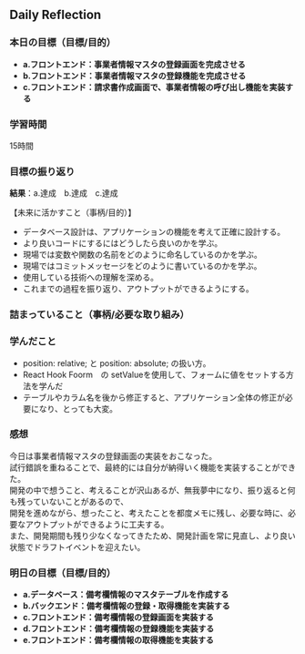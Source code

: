 ## Daily Reflection

### 本日の目標（目標/目的）
- **a.フロントエンド：事業者情報マスタの登録画面を完成させる**  
- **b.フロントエンド：事業者情報マスタの登録機能を完成させる**  
- **c.フロントエンド：請求書作成画面で、事業者情報の呼び出し機能を実装する**  

### 学習時間
15時間

### 目標の振り返り
**結果**：a.達成　b.達成　c.達成
 
【未来に活かすこと（事柄/目的）】
- データベース設計は、アプリケーションの機能を考えて正確に設計する。
- より良いコードにするにはどうしたら良いのかを学ぶ。
- 現場では変数や関数の名前をどのように命名しているのかを学ぶ。
- 現場ではコミットメッセージをどのように書いているのかを学ぶ。
- 使用している技術への理解を深める。
- これまでの過程を振り返り、アウトプットができるようにする。

### 詰まっていること（事柄/必要な取り組み）

### 学んだこと
- position: relative; と position: absolute; の扱い方。
- React Hook Foorm　の setValueを使用して、フォームに値をセットする方法を学んだ
- テーブルやカラム名を後から修正すると、アプリケーション全体の修正が必要になり、とっても大変。

### 感想
今日は事業者情報マスタの登録画面の実装をおこなった。  
試行錯誤を重ねることで、最終的には自分が納得いく機能を実装することができた。  
開発の中で想うこと、考えることが沢山あるが、無我夢中になり、振り返ると何も残っていないことがあるので、  
開発を進めながら、想ったこと、考えたことを都度メモに残し、必要な時に、必要なアウトプットができるように工夫する。  
また、開発期間も残り少なくなってきたため、開発計画を常に見直し、より良い状態でドラフトイベントを迎えたい。  

### 明日の目標（目標/目的）
- **a.データベース：備考欄情報のマスタテーブルを作成する**  
- **b.バックエンド：備考欄情報の登録・取得機能を実装する**  
- **c.フロントエンド：備考欄情報の登録画面を実装する**  
- **d.フロントエンド：備考欄情報の登録機能を実装する**  
- **e.フロントエンド：備考欄情報の取得機能を実装する**  
